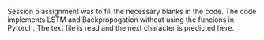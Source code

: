 Session 5 assignment was to fill the necessary blanks in the code. The code implements LSTM and Backpropogation without using the funcions in Pytorch. The text file is read and the next character is predicted here.
